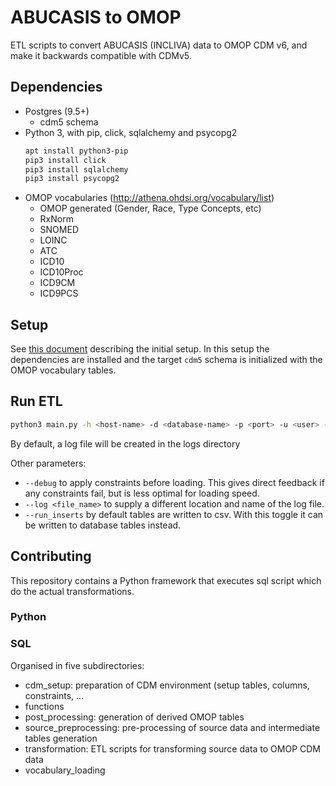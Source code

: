 # ABUCASIS to OMOP

ETL scripts to convert ABUCASIS (INCLIVA) data to OMOP CDM v6, and make it backwards compatible with CDMv5. 

## Dependencies
- Postgres (9.5+)
  - cdm5 schema
- Python 3, with pip, click, sqlalchemy and psycopg2
  ```bash
  apt install python3-pip
  pip3 install click
  pip3 install sqlalchemy
  pip3 install psycopg2
  ```
- OMOP vocabularies (http://athena.ohdsi.org/vocabulary/list)
  - OMOP generated (Gender, Race, Type Concepts, etc)
  - RxNorm
  - SNOMED
  - LOINC
  - ATC
  - ICD10
  - ICD10Proc
  - ICD9CM
  - ICD9PCS

## Setup
See [this document](https://github.com/thehyve/ohdsi-etl-abucasis/blob/master/database_environment.md)
 describing the initial setup. 
In this setup the dependencies are installed and the target 
`cdm5` schema is initialized with the OMOP vocabulary tables.

## Run ETL
```bash
python3 main.py -h <host-name> -d <database-name> -p <port> -u <user> -w <password> -s <source-schema>
```
By default, a log file will be created in the logs directory

Other parameters:
 - `--debug` to apply constraints before loading. This gives direct feedback if any constraints fail, but is less optimal for loading speed.
 - `--log <file_name>` to supply a different location and name of the log file. 
 - `--run_inserts` by default tables are written to csv. With this toggle it can be written to database tables instead. 

## Contributing
This repository contains a Python framework that executes sql script which do the actual transformations.

### Python

### SQL
Organised in five subdirectories:
* cdm_setup: preparation of CDM environment (setup tables, columns, constraints, ...
* functions
* post_processing: generation of derived OMOP tables
* source_preprocessing: pre-processing of source data and intermediate tables generation
* transformation: ETL scripts for transforming source data to OMOP CDM data
* vocabulary_loading
